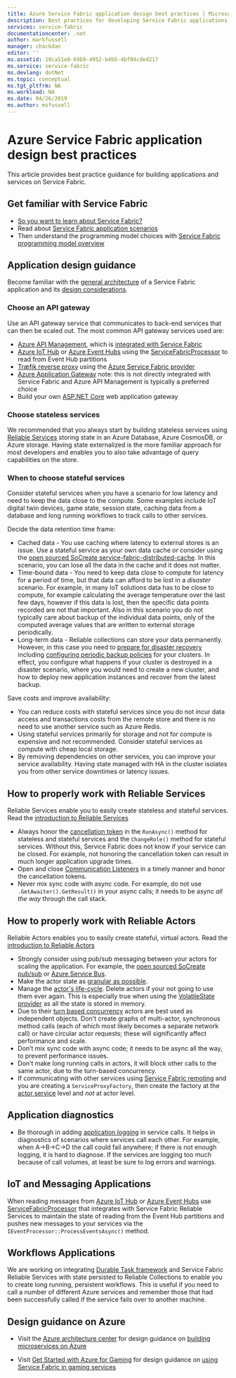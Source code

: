 ```yaml
---
title: Azure Service Fabric application design best practices | Microsoft Docs
description: Best practices for developing Service Fabric applications.
services: service-fabric
documentationcenter: .net
author: markfussell
manager: chackdan
editor: ''
ms.assetid: 19ca51e8-69b9-4952-b4b5-4bf04cded217
ms.service: service-fabric
ms.devlang: dotNet
ms.topic: conceptual
ms.tgt_pltfrm: NA
ms.workload: NA
ms.date: 04/26/2019
ms.author: msfussell
---
```


# Azure Service Fabric application design best practices

This article provides best practice guidance for building applications and services on Service Fabric.
 
## Get familiar with Service Fabric
* [So you want to learn about Service Fabric?](service-fabric-content-roadmap.md)
* Read about [Service Fabric application scenarios](service-fabric-application-scenarios.md)
* Then understand the programming model choices with [Service Fabric programming model overview](service-fabric-choose-framework.md)



## Application design guidance
Become familiar with the [general architecture](https://docs.microsoft.com/azure/architecture/reference-architectures/microservices/service-fabric) of a Service Fabric application and its [design considerations](https://docs.microsoft.com/azure/architecture/reference-architectures/microservices/service-fabric#design-considerations).

### Choose an API gateway
Use an API gateway service that communicates to back-end services that can then be scaled out. The most common API gateway services used are:

- [Azure API Management](https://docs.microsoft.com/azure/service-fabric/service-fabric-api-management-overview), which is [integrated with Service Fabric](https://docs.microsoft.com/azure/service-fabric/service-fabric-tutorial-deploy-api-management)
- [Azure IoT Hub](https://docs.microsoft.com/azure/iot-hub/) or [Azure Event Hubs](https://docs.microsoft.com/azure/event-hubs/) using the [ServiceFabricProcessor](https://github.com/Azure/azure-event-hubs/tree/master/samples/DotNet/ServiceFabricProcessor) to read from Event Hub partitions
- [Træfik reverse proxy](https://blogs.msdn.microsoft.com/azureservicefabric/2018/04/05/intelligent-routing-on-service-fabric-with-traefik/) using the [Azure Service Fabric provider](https://docs.traefik.io/configuration/backends/servicefabric/)
- [Azure Application Gateway](https://docs.microsoft.com/azure/application-gateway/) note: this is not directly integrated with Service Fabric and Azure API Management is typically a preferred choice
- Build your own [ASP.NET Core](https://docs.microsoft.com/azure/service-fabric/service-fabric-reliable-services-communication-aspnetcore) web application gateway

### Choose stateless services
We recommended that you always start by building stateless services using [Reliable Services](https://docs.microsoft.com/azure/service-fabric/service-fabric-reliable-services-introduction) storing state in an Azure Database, Azure CosmosDB, or Azure storage. Having state externalized is the more familiar approach for most developers and enables you to also take advantage of query capabilities on the store.  

### When to choose stateful services
Consider stateful services when you have a scenario for low latency and need to keep the data close to the compute. Some examples include IoT digital twin devices, game state, session state, caching data from a database and long running workflows to track calls to other services.

Decide the data retention time frame:

- Cached data - You use caching where latency to external stores is an issue. Use a stateful service as your own data cache or consider using the [open sourced SoCreate service-fabric-distributed-cache](https://github.com/SoCreate/service-fabric-distributed-cache). In this scenario, you can lose all the data in the cache and it does not matter.
- Time-bound data - You need to keep data close to compute for latency for a period of time, but that data can afford to be lost in a *disaster* scenario. For example, in many IoT solutions data has to be close to compute, for example calculating the average temperature over the last few days, however if this data is lost, then the specific data points recorded are not that important. Also in this scenario you do not typically care about backup of the individual data points, only of the computed average values that are written to external storage periodically.  
- Long-term data - Reliable collections can store your data permanently. However, in this case you need to [prepare for disaster recovery](https://docs.microsoft.com/azure/service-fabric/service-fabric-disaster-recovery) including [configuring periodic backup policies](https://docs.microsoft.com/azure/service-fabric/service-fabric-backuprestoreservice-configure-periodic-backup) for your clusters. In effect, you configure what happens if your cluster is destroyed in a disaster scenario, where you would need to create a new cluster, and how to deploy new application instances and recover from the latest backup.

Save costs and improve availability:
- You can reduce costs with stateful services since you do not incur data access and transactions costs from the remote store and there is no need to use another service such as Azure Redis.
- Using stateful services primarily for storage and not for compute is expensive and not recommended. Consider stateful services as compute with cheap local storage.
- By removing dependencies on other services, you can improve your service availability. Having state managed with HA in the cluster isolates you from other service downtimes or latency issues.

## How to properly work with Reliable Services
Reliable Services enable you to easily create stateless and stateful services. Read the [introduction to Reliable Services](https://docs.microsoft.com/azure/service-fabric/service-fabric-reliable-services-introduction)
- Always honor the [cancellation token](https://docs.microsoft.com/azure/service-fabric/service-fabric-reliable-services-lifecycle#stateful-service-primary-swaps) in the `RunAsync()` method for stateless and stateful services and the `ChangeRole()` method for stateful services. Without this, Service Fabric does not know if your service can be closed. For example, not honoring the cancellation token can result in much longer application upgrade times.
-	Open and close [Communication Listeners](https://docs.microsoft.com/azure/service-fabric/service-fabric-reliable-services-communication) in a timely manner and honor the cancellation tokens.
-	Never mix sync code with async code. For example, do not use `.GetAwaiter().GetResult()` in your async calls; it needs to be async *all the way* through the call stack.

## How to properly work with Reliable Actors
Reliable Actors enables you to easily create stateful, virtual actors. Read the [introduction to Reliable Actors](https://docs.microsoft.com/azure/service-fabric/service-fabric-reliable-actors-introduction)

- Strongly consider using pub/sub messaging between your actors for scaling the application. For example, the [open sourced SoCreate pub/sub](https://service-fabric-pub-sub.socreate.it/) or [Azure Service Bus](https://docs.microsoft.com/azure/service-bus/).
- Make the actor state as [granular as possible](https://docs.microsoft.com/azure/service-fabric/service-fabric-reliable-actors-state-management#best-practices).
- Manage the [actor's life-cycle](https://docs.microsoft.com/azure/service-fabric/service-fabric-reliable-actors-state-management#best-practices). Delete actors if your not going to use them ever again. This is especially true when using the [VolatileState provider](https://docs.microsoft.com/azure/service-fabric/service-fabric-reliable-actors-state-management#state-persistence-and-replication) as all the state is stored in memory.
- Due to their [turn based concurrency](https://docs.microsoft.com/azure/service-fabric/service-fabric-reliable-actors-introduction#concurrency) actors are best used as independent objects. Don't create graphs of multi-actor, synchronous method calls (each of which most likely becomes a separate network call) or have circular actor requests; these will significantly affect performance and scale.
- Don’t mix sync code with async code; it needs to be async all the way, to prevent performance issues.
- Don’t make long running calls in actors, it will block other calls to the same actor, due to the turn-based concurrency.
- If communicating with other services using [Service Fabric remoting](https://docs.microsoft.com/azure/service-fabric/service-fabric-reliable-services-communication-remoting) and you are creating a `ServiceProxyFactory`, then create the factory at the [actor service](https://docs.microsoft.com/azure/service-fabric/service-fabric-reliable-actors-using) level and *not* at actor level.


## Application diagnostics
- Be thorough in adding [application logging](https://docs.microsoft.com/azure/service-fabric/service-fabric-diagnostics-event-generation-app) in service calls. It helps in diagnostics of scenarios where services call each other. For example, when A->B->C->D the call could fail anywhere; if there is not enough logging, it is hard to diagnose. If the services are logging too much because of call volumes, at least be sure to log errors and warnings.

## IoT and Messaging Applications
When reading messages from [Azure IoT Hub](https://docs.microsoft.com/azure/iot-hub/) or [Azure Event Hubs](https://docs.microsoft.com/azure/event-hubs/) use  [ServiceFabricProcessor](https://github.com/Azure/azure-event-hubs/tree/master/samples/DotNet/ServiceFabricProcessor) that integrates with Service Fabric Reliable Services to maintain the state of reading from the Event Hub partitions and pushes new messages to your services via the `IEventProcessor::ProcessEventsAsync()` method.

## Workflows Applications
We are working on integrating [Durable Task framework](https://github.com/Azure/durabletask) and Service Fabric Reliable Services with state persisted to Reliable Collections to enable you to create long running, persistent workflows. This is  useful if you need to call a number of different Azure services and remember those that had been successfully called if the service fails over to another machine. 

## Design guidance on Azure
* Visit the [Azure architecture center](https://docs.microsoft.com/azure/architecture/microservices/) for design guidance on [building microservices on Azure](https://docs.microsoft.com/azure/architecture/microservices/)

* Visit [Get Started with Azure for Gaming](https://docs.microsoft.com/gaming/azure/) for design guidance on [using Service Fabric in gaming services](https://docs.microsoft.com/gaming/azure/reference-architectures/multiplayer-synchronous-sf)
